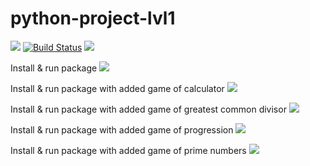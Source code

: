 # python-project-lvl1

<a href="https://codeclimate.com/github/gato-naranja/python-project-lvl1"><img src="https://api.codeclimate.com/v1/badges/a99a88d28ad37a79dbf6/maintainability" /></a>
<a href="https://actions-badge.atrox.dev/gato-naranja/python-project-lvl1/goto?ref=master"><img alt="Build Status" src="https://img.shields.io/endpoint.svg?url=https%3A%2F%2Factions-badge.atrox.dev%2Fgato-naranja%2Fpython-project-lvl1%2Fbadge%3Fref%3Dmaster&style=flat" /></a>
<a href="https://travis-ci.com/github/gato-naranja/python-project-lvl1/jobs/371752498"><img src="https://travis-ci.com/gato-naranja/python-project-lvl1.svg?branch=master" /></a>

Install & run package
<a href="https://asciinema.org/a/6d0J1e1KkgJhk9RwaXl3WkOeW" target="_blank"><img src="https://asciinema.org/a/6d0J1e1KkgJhk9RwaXl3WkOeW.svg" /></a>

Install & run package with added game of calculator
<a href="https://asciinema.org/a/lNMw9K5eLPjifjom5svEglz7g" target="_blank"><img src="https://asciinema.org/a/lNMw9K5eLPjifjom5svEglz7g.svg" /></a>

Install & run package with added game of greatest common divisor
<a href="https://asciinema.org/a/ozhlHFOruKjNdU9bcpT7fTvHu" target="_blank"><img src="https://asciinema.org/a/ozhlHFOruKjNdU9bcpT7fTvHu.svg" /></a>

Install & run package with added game of progression
<a href="https://asciinema.org/a/xdqCSvCpKUPFcTp6ZaVJ6Q8Uo" target="_blank"><img src="https://asciinema.org/a/xdqCSvCpKUPFcTp6ZaVJ6Q8Uo.svg" /></a>

Install & run package with added game of prime numbers
<a href="https://asciinema.org/a/O9k2X5Z9rAlgQAgeB9u2DXmBn" target="_blank"><img src="https://asciinema.org/a/O9k2X5Z9rAlgQAgeB9u2DXmBn.svg" /></a>
